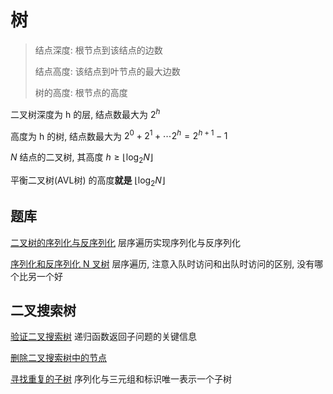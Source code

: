 # 树

>结点深度: 根节点到该结点的边数
>
>结点高度: 该结点到叶节点的最大边数
>
>树的高度: 根节点的高度

二叉树深度为 h 的层, 结点数最大为 $2^h$

高度为 h 的树, 结点数最大为 $2^0 + 2^1 + \cdots 2^h = 2^{h + 1} - 1$

$N$ 结点的二叉树, 其高度  $h \ge \lfloor \log_2N \rfloor$

平衡二叉树(AVL树) 的高度**就是** $\lfloor \log_2N \rfloor$

## 题库

[二叉树的序列化与反序列化](https://leetcode.cn/problems/serialize-and-deserialize-binary-tree/)	层序遍历实现序列化与反序列化

[序列化和反序列化 N 叉树](https://leetcode.cn/problems/serialize-and-deserialize-n-ary-tree/)	层序遍历, 注意入队时访问和出队时访问的区别, 没有哪个比另一个好



## 二叉搜索树

[验证二叉搜索树](https://leetcode.cn/problems/validate-binary-search-tree/)	递归函数返回子问题的关键信息

[删除二叉搜索树中的节点](https://leetcode.cn/problems/delete-node-in-a-bst/)	

[寻找重复的子树](https://leetcode.cn/problems/find-duplicate-subtrees/)	序列化与三元组和标识唯一表示一个子树
